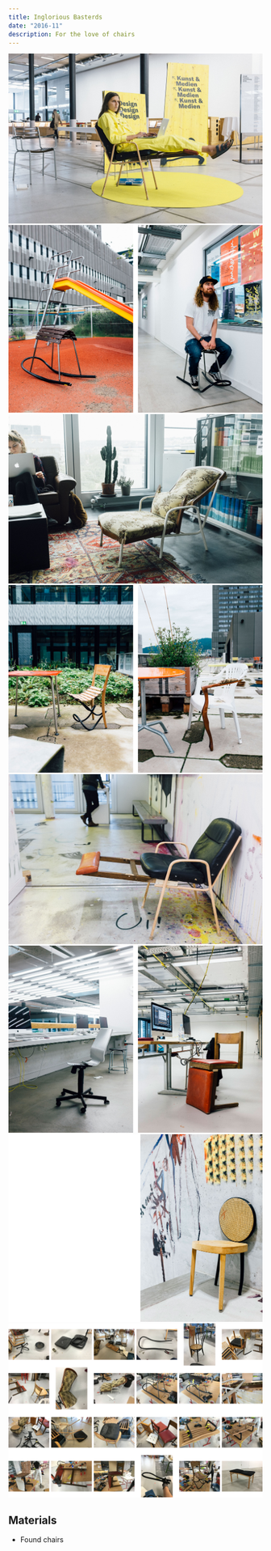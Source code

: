 ```yaml
---
title: Inglorious Basterds
date: "2016-11"
description: For the love of chairs 
---
```

<div class="full">

![](./inglorious-basterds-4.jpg)
![](./inglorious-basterds-1.jpg)
![](./inglorious-basterds-6.jpg)
![](./inglorious-basterds-3.jpg)
![](./inglorious-basterds-7.jpg)
![](./inglorious-basterds-2.jpg)
![](./inglorious-basterds-5.jpg)
![](./inglorious-basterds-8.jpg)

</div>

## Materials
- Found chairs

